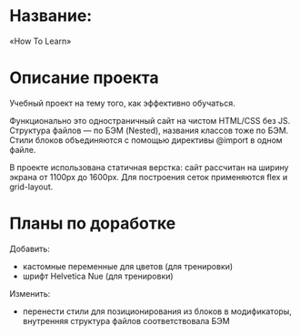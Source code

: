 # Название:
«How To Learn»

# Описание проекта
Учебный проект на тему того, как эффективно обучаться.

Функционально это одностраничный сайт на чистом HTML/CSS без JS.
Структура файлов — по БЭМ (Nested), названия классов тоже по БЭМ.
Стили блоков объединяются с помощью директивы @import в одном файле.

В проекте использована статичная верстка: сайт рассчитан на ширину экрана от 1100px до 1600px. Для построения сеток применяются flex и grid-layout.


# Планы по доработке
Добавить:
- кастомные переменные для цветов (для тренировки)
- шрифт Helvetica Nue (для тренировки)

Изменить:
- перенести стили для позиционирования из блоков в модификаторы, внутренняя структура файлов соответствовала БЭМ